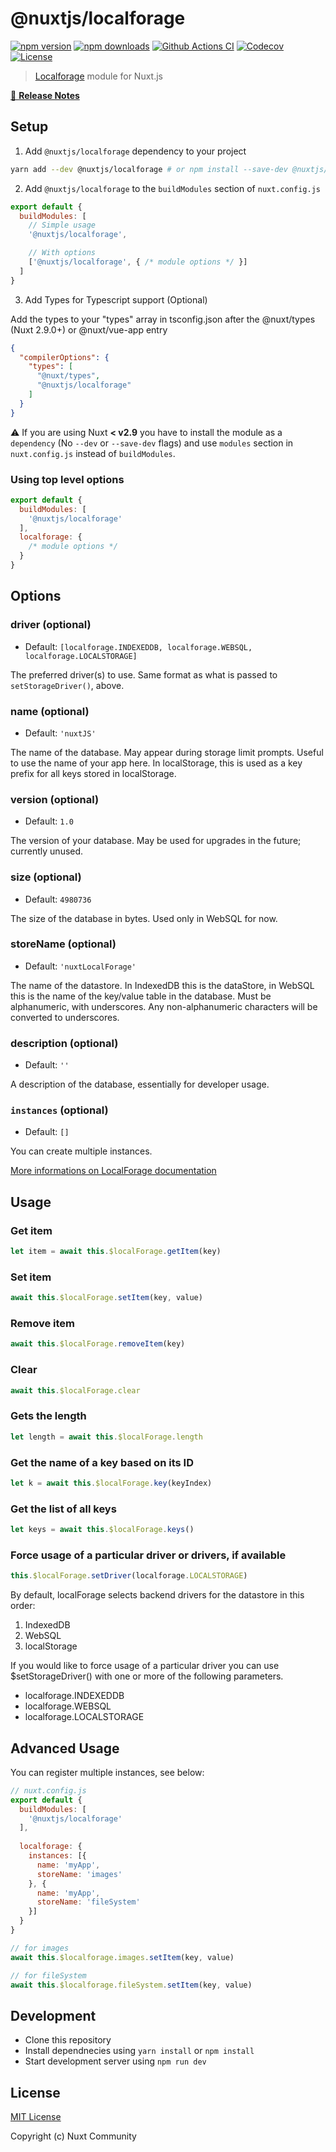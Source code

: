 # @nuxtjs/localforage

[![npm version][npm-version-src]][npm-version-href]
[![npm downloads][npm-downloads-src]][npm-downloads-href]
[![Github Actions CI][github-actions-ci-src]][github-actions-ci-href]
[![Codecov][codecov-src]][codecov-href]
[![License][license-src]][license-href]

> [Localforage](https://github.com/localForage/localForage) module for Nuxt.js

[📖 **Release Notes**](./CHANGELOG.md)

## Setup

1. Add `@nuxtjs/localforage` dependency to your project

```bash
yarn add --dev @nuxtjs/localforage # or npm install --save-dev @nuxtjs/localforage
```

2. Add `@nuxtjs/localforage` to the `buildModules` section of `nuxt.config.js`

```js
export default {
  buildModules: [
    // Simple usage
    '@nuxtjs/localforage',

    // With options
    ['@nuxtjs/localforage', { /* module options */ }]
  ]
}
```

3. Add Types for Typescript support (Optional)

Add the types to your "types" array in tsconfig.json after the @nuxt/types (Nuxt 2.9.0+) or @nuxt/vue-app entry

```json
{
  "compilerOptions": {
    "types": [
      "@nuxt/types",
      "@nuxtjs/localforage"
    ]
  }
}
```

:warning: If you are using Nuxt **< v2.9** you have to install the module as a `dependency` (No `--dev` or `--save-dev` flags) and use `modules` section in `nuxt.config.js` instead of `buildModules`.

### Using top level options

```js
export default {
  buildModules: [
    '@nuxtjs/localforage'
  ],
  localforage: {
    /* module options */
  }
}
```

## Options

### driver (optional)

- Default: `[localforage.INDEXEDDB, localforage.WEBSQL, localforage.LOCALSTORAGE]`

The preferred driver(s) to use. Same format as what is passed to `setStorageDriver()`, above.

### name (optional)

- Default: `'nuxtJS'`

The name of the database. May appear during storage limit prompts. Useful to use the name of your app here. In localStorage, this is used as a key prefix for all keys stored in localStorage.

### version (optional)

- Default: `1.0`

The version of your database. May be used for upgrades in the future; currently unused.

### size (optional)

- Default: `4980736`

The size of the database in bytes. Used only in WebSQL for now.

### storeName (optional)

- Default: `'nuxtLocalForage'`

The name of the datastore. In IndexedDB this is the dataStore, in WebSQL this is the name of the key/value table in the database. Must be alphanumeric, with underscores. Any non-alphanumeric characters will be converted to underscores.

### description (optional)

- Default: `''`

A description of the database, essentially for developer usage.

### `instances` (optional)

- Default: `[]`

You can create multiple instances.

[More informations on LocalForage documentation](https://github.com/localForage/localForage)

## Usage

### Get item

```js
let item = await this.$localForage.getItem(key)
```

### Set item

```js
await this.$localForage.setItem(key, value)
```

### Remove item

```js
await this.$localForage.removeItem(key)
```

### Clear

```js
await this.$localForage.clear
```

### Gets the length

```js
let length = await this.$localForage.length
```

### Get the name of a key based on its ID

```js
let k = await this.$localForage.key(keyIndex)
```

### Get the list of all keys

```js
let keys = await this.$localForage.keys()
```

### Force usage of a particular driver or drivers, if available

```js
this.$localForage.setDriver(localforage.LOCALSTORAGE)
```

By default, localForage selects backend drivers for the datastore in this order:

1. IndexedDB
2. WebSQL
3. localStorage

If you would like to force usage of a particular driver you can use $setStorageDriver() with one or more of the following parameters.

- localforage.INDEXEDDB
- localforage.WEBSQL
- localforage.LOCALSTORAGE

## Advanced Usage

You can register multiple instances, see below:

```js
// nuxt.config.js
export default {
  buildModules: [
    '@nuxtjs/localforage'
  ],
  
  localforage: {
    instances: [{
      name: 'myApp',
      storeName: 'images'
    }, {
      name: 'myApp',
      storeName: 'fileSystem'
    }]
  }
}

// for images
await this.$localforage.images.setItem(key, value)

// for fileSystem
await this.$localforage.fileSystem.setItem(key, value)
```

## Development

- Clone this repository
- Install dependnecies using `yarn install` or `npm install`
- Start development server using `npm run dev`

## License

[MIT License](./LICENSE)

Copyright (c) Nuxt Community

<!-- Badges -->
[npm-version-src]: https://img.shields.io/npm/v/@nuxtjs/localforage/latest.svg
[npm-version-href]: https://npmjs.com/package/@nuxtjs/localforage

[npm-downloads-src]: https://img.shields.io/npm/dt/@nuxtjs/localforage.svg
[npm-downloads-href]: https://npmjs.com/package/@nuxtjs/localforage

[github-actions-ci-src]: https://github.com/nuxt-community/localforage-module/workflows/ci/badge.svg
[github-actions-ci-href]: https://github.com/nuxt-community/localforage-module/actions?query=workflow%3Aci

[codecov-src]: https://img.shields.io/codecov/c/github/nuxt-community/localforage-module.svg
[codecov-href]: https://codecov.io/gh/nuxt-community/localforage-module

[license-src]: https://img.shields.io/npm/l/@nuxtjs/localforage.svg
[license-href]: https://npmjs.com/package/@nuxtjs/localforage
